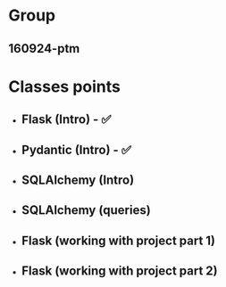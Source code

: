 # Group

## 160924-ptm

# Classes points

* ## Flask (Intro) - ✅
* ## Pydantic (Intro) - ✅
* ## SQLAlchemy (Intro)
* ## SQLAlchemy (queries)
* ## Flask (working with project part 1)
* ## Flask (working with project part 2)
